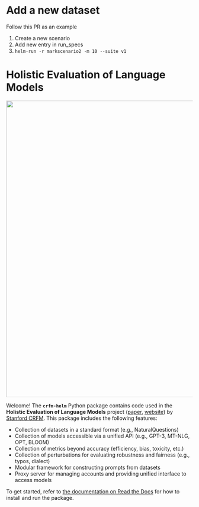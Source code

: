 <!--intro-start-->

# Add a new dataset

Follow this PR as an example

1. Create a new scenario
2. Add new entry in run_specs
3. `helm-run -r markscenario2 -m 10 --suite v1`

# Holistic Evaluation of Language Models

[comment]: <> (When using the img tag, which allows us to specify size, src has to be a URL.)
<img src="https://github.com/stanford-crfm/helm/raw/main/src/helm/benchmark/static/images/helm-logo.png" alt=""  width="800"/>

Welcome! The **`crfm-helm`** Python package contains code used in the **Holistic Evaluation of Language Models** project ([paper](https://arxiv.org/abs/2211.09110), [website](https://crfm.stanford.edu/helm/latest/)) by [Stanford CRFM](https://crfm.stanford.edu/). This package includes the following features:

- Collection of datasets in a standard format (e.g., NaturalQuestions)
- Collection of models accessible via a unified API (e.g., GPT-3, MT-NLG, OPT, BLOOM)
- Collection of metrics beyond accuracy (efficiency, bias, toxicity, etc.)
- Collection of perturbations for evaluating robustness and fairness (e.g., typos, dialect)
- Modular framework for constructing prompts from datasets
- Proxy server for managing accounts and providing unified interface to access models
<!--intro-end-->

To get started, refer to [the documentation on Read the Docs](https://crfm-helm.readthedocs.io/) for how to install and run the package.

